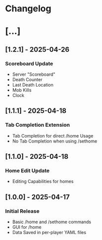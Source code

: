 # Changelog

# [...]

## [1.2.1] - 2025-04-26
### Scoreboard Update
- Server "Scoreboard"
- Death Counter 
- Last Death Location
- Mob Kills
- Clock

## [1.1.1] - 2025-04-18
### Tab Completion Extension
- Tab Completion for direct /home <name> Usage
- No Tab Completion when using /sethome

## [1.1.0] - 2025-04-18
### Home Edit Update
- Editing Capabilities for homes

## [1.0.0] - 2025-04-17
### Initial Release
- Basic /home and /sethome commands 
- GUI for /home 
- Data Saved in per-player YAML files


